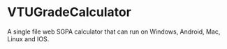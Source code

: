 # VTUGradeCalculator
A single file web SGPA calculator that can run on Windows, Android, Mac, Linux and IOS.

